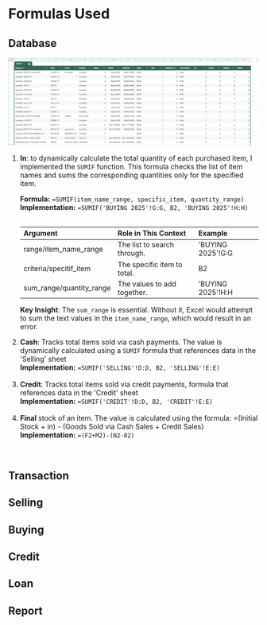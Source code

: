 # Formulas Used

## Database

<img src="imgs/01.PNG" alt="Input">
<ol type="1">
  <li><p><B>In</B>: to dynamically calculate the total quantity of each purchased item, I implemented the <code><span class="math inline">SUMIF</span></code> function. This formula checks the list of item names and sums the corresponding quantities only for the specified item.</p></li>
   <B>Formula:</B> <code><span class="math inline">=SUMIF(item_name_range, specific_item, quantity_range)</span></code>
   <br><B>Implementation:</B> <code><span class="math inline">=SUMIF('BUYING 2025'!G:G, B2, 'BUYING 2025'!H:H)</span></code>
   <br>
   <br>
  
  | Argument | Role in This Context |	Example
  | :--- | :--- | :--- |
  | range/item_name_range | 	The list to search through.  | 'BUYING 2025'!G:G |
  | criteria/specitif_item | The specific item to total.  | B2 |
  | sum_range/quantity_range  | The values to add together.  | 'BUYING 2025'!H:H |

  <P><b>Key Insight</b>: The <code><span class="math inline">sum_range</span></code> is essential. Without it, Excel would attempt to sum the text values in the <code><span class="math inline">item_name_range</span></code>, which would result in an error.</P>
  
  <li><b>Cash</b>: Tracks total items sold via cash payments. The value is dynamically calculated using a <code><span class="math inline">SUMIF</span></code> formula that references data in the 'Selling' sheet</li>
   <B>Implementation:</B> <code><span class="math inline">=SUMIF('SELLING'!D:D, B2, 'SELLING'!E:E)</span></code>
   <br>
   <BR>
  <li><b>Credit</b>: Tracks total items sold via credit payments, formula that references data in the 'Credit' sheet</li>
   <B>Implementation:</B> <code><span class="math inline">=SUMIF('CREDIT'!D:D, B2, 'CREDIT'!E:E)</span></code>
   <br>
   <BR>
  <li><b>Final</b> stock of an item. The value is calculated using the formula: =(Initial Stock + in) - (Goods Sold via Cash Sales + Credit Sales)</li>
   <B>Implementation:</B> <code><span class="math inline">=(F2+M2)-(N2-02)</span></code>
   <br> 
</ol>
<BR>

## Transaction

## Selling

## Buying

## Credit

## Loan

## Report
